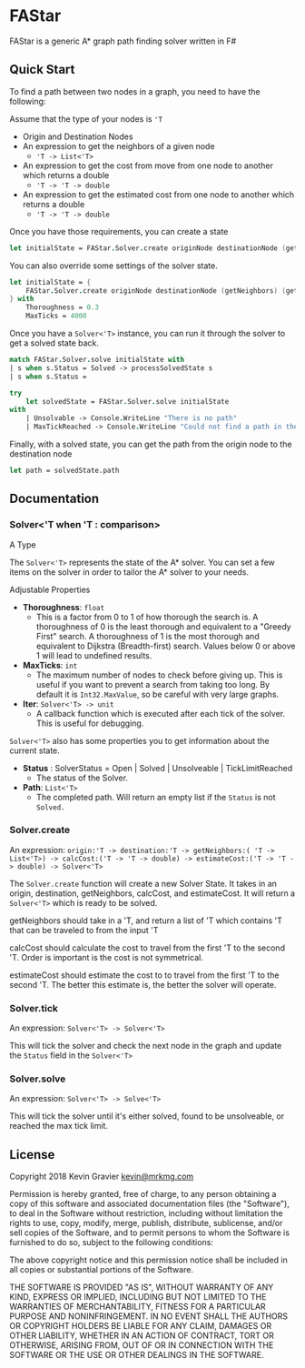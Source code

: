 # FAStar

FAStar is a generic A* graph path finding solver written in F#

## Quick Start

To find a path between two nodes in a graph, you need to have the following:

Assume that the type of your nodes is `'T`

- Origin and Destination Nodes
- An expression to get the neighbors of a given node
	+ `'T -> List<'T>`
- An expression to get the cost from move from one node to another which returns a double
	+ `'T -> 'T -> double`
- An expression to get the estimated cost from one node to another which returns a double
	+ `'T -> 'T -> double`
	
Once you have those requirements, you can create a state

```fsharp
let initialState = FAStar.Solver.create originNode destinationNode (getNeighbors) (getCost) (estimateCost)
```

You can also override some settings of the solver state.

```fsharp
let initialState = {
	FAStar.Solver.create originNode destinationNode (getNeighbors) (getCost) (estimateCost) 
} with
	Thoroughness = 0.3
	MaxTicks = 4000
```

Once you have a `Solver<'T>` instance, you can run it through the solver to get a solved state back.

```fsharp
match FAStar.Solver.solve initialState with
| s when s.Status = Solved -> processSolvedState s
| s when s.Status = 

try
	let solvedState = FAStar.Solver.solve initialState
with
	| Unsolvable -> Console.WriteLine "There is no path"
	| MaxTickReached -> Console.WriteLine "Could not find a path in the allotted ticks"
```

Finally, with a solved state, you can get the path from the origin node to the destination node

```fsharp
let path = solvedState.path
```


## Documentation

### Solver<'T when 'T : comparison>

A Type

The `Solver<'T>` represents the state of the A* solver. You can set a few items on the solver in order to tailor the A* solver to your needs.

Adjustable Properties

- **Thoroughness**: `float`
	+ This is a factor from 0 to 1 of how thorough the search is. A thoroughness of 0 is the least thorough and equivalent to a "Greedy First" search. A thoroughness of 1 is the most thorough and equivalent to Dijkstra (Breadth-first) search. Values below 0 or above 1 will lead to undefined results.
- **MaxTicks**: `int`
	+ The maximum number of nodes to check before giving up. This is useful if you want to prevent a search from taking too long. By default it is `Int32.MaxValue`, so be careful with very large graphs.
- **Iter**: `Solver<'T> -> unit`
	+ A callback function which is executed after each tick of the solver. This is useful for debugging.
	
`Solver<'T>` also has some properties you to get information about the current state.

- **Status** : SolverStatus = Open | Solved | Unsolveable | TickLimitReached
	+ The status of the Solver. 
- **Path**: `List<'T>`
	+ The completed path. Will return an empty list if the `Status` is not `Solved.`
	

	
### Solver.create

An expression: `origin:'T -> destination:'T -> getNeighbors:( 'T -> List<'T>) -> calcCost:('T -> 'T -> double) -> estimateCost:('T -> 'T -> double) -> Solver<'T>`

The `Solver.create` function will create a new Solver State. It takes in an origin, destination, getNeighbors, calcCost, and estimateCost. It will return a `Solver<'T>` which is ready to be solved.

getNeighbors should take in a 'T, and return a list of 'T which contains 'T that can be traveled to from the input 'T

calcCost should calculate the cost to travel from the first 'T to the second 'T. Order is important is the cost is not symmetrical.

estimateCost should estimate the cost to to travel from the first 'T to the second 'T. The better this estimate is, the better the solver will operate.


### Solver.tick

An expression: `Solver<'T> -> Solver<'T>`

This will tick the solver and check the next node in the graph and update the `Status` field in the `Solver<'T>`

### Solver.solve

An expression: `Solver<'T> -> Solve<'T>`

This will tick the solver until it's either solved, found to be unsolveable, or reached the max tick limit.


## License

Copyright 2018 Kevin Gravier <kevin@mrkmg.com>

Permission is hereby granted, free of charge, to any person obtaining a copy of this software and associated documentation files (the "Software"), to deal in the Software without restriction, including without limitation the rights to use, copy, modify, merge, publish, distribute, sublicense, and/or sell copies of the Software, and to permit persons to whom the Software is furnished to do so, subject to the following conditions:

The above copyright notice and this permission notice shall be included in all copies or substantial portions of the Software.

THE SOFTWARE IS PROVIDED "AS IS", WITHOUT WARRANTY OF ANY KIND, EXPRESS OR IMPLIED, INCLUDING BUT NOT LIMITED TO THE WARRANTIES OF MERCHANTABILITY, FITNESS FOR A PARTICULAR PURPOSE AND NONINFRINGEMENT. IN NO EVENT SHALL THE AUTHORS OR COPYRIGHT HOLDERS BE LIABLE FOR ANY CLAIM, DAMAGES OR OTHER LIABILITY, WHETHER IN AN ACTION OF CONTRACT, TORT OR OTHERWISE, ARISING FROM, OUT OF OR IN CONNECTION WITH THE SOFTWARE OR THE USE OR OTHER DEALINGS IN THE SOFTWARE.
